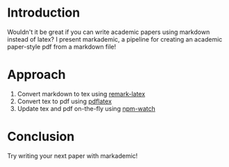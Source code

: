 # Introduction

Wouldn't it be great if you can write academic papers using markdown instead of latex?
I present markademic, a pipeline for creating an academic paper-style pdf from a markdown file!

# Approach

1. Convert markdown to tex using [remark-latex](https://github.com/Paperist/remark-latex)
2. Convert tex to pdf using [pdflatex](https://www.tug.org/applications/pdftex/)
3. Update tex and pdf on-the-fly using [npm-watch](https://www.npmjs.com/package/npm-watch)

# Conclusion

Try writing your next paper with markademic!
